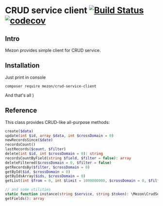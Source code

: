 # CRUD service client [![Build Status](https://travis-ci.com/alexdodonov/mezon-crud-service-client.svg?branch=master)](https://travis-ci.com/alexdodonov/mezon-mezon-crud-service-client) [![codecov](https://codecov.io/gh/alexdodonov/mezon-mezon-crud-service-client/branch/master/graph/badge.svg)](https://codecov.io/gh/alexdodonov/mezon-mezon-crud-service-client)
## Intro

Mezon provides simple client for CRUD service.

## Installation

Just print in console

```
composer require mezon/crud-service-client
```

And that's all )

## Reference

This class provides CRUD-like all-purpose methods:

```PHP
create($data)
update(int $id, array $data, int $crossDomain = 0)
newRecordsSince($date)
recordsCount()
lastRecords($count, $filter)
delete(int $id, int $crossDomain = 0): string
recordsCountByField(string $field, $filter = false): array
deleteFiltered($crossDomain = 0, $filter = false)
getRecordsBy($filter, $crossDomain = 0)
getById($id, $crossDomain = 0)
getByIdsArray($ids, $crossDomain = 0)
getList(int $from = 0, int $limit = 1000000000, $crossDomain = 0, $filter = false, $order = false): array

// and some utilities
static function instance(string $service, string $token): \Mezon\CrudService\CrudServiceClient
getFields(): array
```

